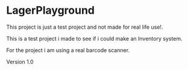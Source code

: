 # LagerPlayground

This project is just a test project and not made for real life use!.

This is a test project i made to see if i could make an Inventory system.

For the project i am using a real barcode scanner.

Version 1.0
